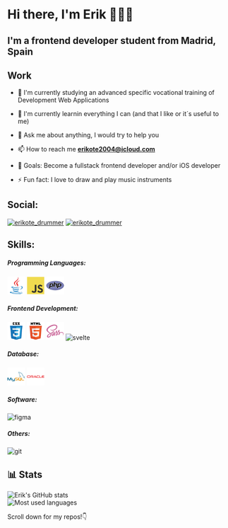 # Hi there, I'm Erik 👋👨‍💻

## I'm a frontend developer student from Madrid, Spain

## Work
- 🔭 I'm currently studying an advanced specific vocational training of Development Web Applications
  
- 🌱 I'm currently learnin everything I can (and that I like or it´s useful to me)

- 💬 Ask me about anything, I would try to help you

- 📫 How to reach me **erikote2004@icloud.com** 
  
- 🥅 Goals: Become a fullstack frontend developer and/or iOS developer
  
- ⚡️ Fun fact: I love to draw and play music instruments

## Social:
<p align="left">
  <a href="https://twitter.com/erikote_drummer" target="blank"><img align="center" src="https://raw.githubusercontent.com/rahuldkjain/github-profile-readme-generator/master/src/images/icons/Social/twitter.svg" alt="erikote_drummer" height="30" width="40" /></a>
  <a href="https://instagram.com/erikote_drummer" target="blank"><img align="center" src="https://raw.githubusercontent.com/rahuldkjain/github-profile-readme-generator/master/src/images/icons/Social/instagram.svg" alt="erikote_drummer" height="30" width="40" /></a>
</p>

## Skills:
<p align="left">
  
  ##### Programming Languages:
  <span> <img src="https://raw.githubusercontent.com/devicons/devicon/master/icons/java/java-original.svg" alt="java" width="40" height="40"/> </span>
  <span> <img src="https://raw.githubusercontent.com/devicons/devicon/master/icons/javascript/javascript-original.svg" alt="javascript" width="40" height="40"/> </span>
  <span> <img src="https://raw.githubusercontent.com/devicons/devicon/master/icons/php/php-original.svg" alt="php" width="40" height="40"/> </span>

  ##### Frontend Development:
  <span> <img src="https://raw.githubusercontent.com/devicons/devicon/master/icons/css3/css3-original-wordmark.svg" alt="css3" width="40" height="40"/> </span>
  <span> <img src="https://raw.githubusercontent.com/devicons/devicon/master/icons/html5/html5-original-wordmark.svg" alt="html5" width="40" height="40"/> </span>
  <span> <img src="https://raw.githubusercontent.com/devicons/devicon/master/icons/sass/sass-original.svg" alt="sass" width="40" height="40"/> </span>
  <span> <img src="https://upload.wikimedia.org/wikipedia/commons/1/1b/Svelte_Logo.svg" alt="svelte" width="40" height="40"/> </span>

  ##### Database:
  <span> <img src="https://raw.githubusercontent.com/devicons/devicon/master/icons/mysql/mysql-original-wordmark.svg" alt="mysql" width="40" height="40"/> </span>
  <span> <img src="https://raw.githubusercontent.com/devicons/devicon/master/icons/oracle/oracle-original.svg" alt="oracle" width="40" height="40"/> </span>

  ##### Software:
  <span> <img src="https://www.vectorlogo.zone/logos/figma/figma-icon.svg" alt="figma" width="40" height="40"/> </span>

  ##### Others:
  <span> <img src="https://www.vectorlogo.zone/logos/git-scm/git-scm-icon.svg" alt="git" width="40" height="40"/> </span>
</p>

## 📊 Stats
![Erik's GitHub stats](https://github-readme-stats.vercel.app/api?username=Erikote04&show_icons=true&theme=tokyonight) <br>
![Most used languages](https://github-readme-stats.vercel.app/api/top-langs/?username=Erikote04&layout=donut&theme=tokyonight&size_weight=0.5&count_weight=0.5)

Scroll down for my repos!👇
